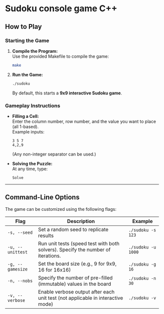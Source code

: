 # Sudoku console game C++

## How to Play  
### Starting the Game  
1. **Compile the Program:**  
   Use the provided Makefile to compile the game:  
   ```sh
   make
   ```  
2. **Run the Game:**  
   ```sh
   ./sudoku
   ```  
   By default, this starts a **9x9 interactive Sudoku game**.  

### Gameplay Instructions  
- **Filling a Cell:**  
  Enter the column number, row number, and the value you want to place (all 1-based).  
  Example inputs:  
  ```
  3 5 7
  4,2,9
  ```  
  (Any non-integer separator can be used.)  

- **Solving the Puzzle:**  
  At any time, type:  
  ```
  Solve
  ```  

---

## Command-Line Options  
The game can be customized using the following flags:  

| Flag | Description | Example |
|------|------------|---------|
| `-s, --seed` | Set a random seed to replicate results | `./sudoku -s 123` |
| `-u, --unittest` | Run unit tests (speed test with both solvers). Specify the number of iterations. | `./sudoku -u 1000` |
| `-g, --gamesize` | Set the board size (e.g., 9 for 9x9, 16 for 16x16) | `./sudoku -g 16` |
| `-n, --nobs` | Specify the number of pre-filled (immutable) values in the board | `./sudoku -n 30` |
| `-v, --verbose` | Enable verbose output after each unit test (not applicable in interactive mode) | `./sudoku -v` |
